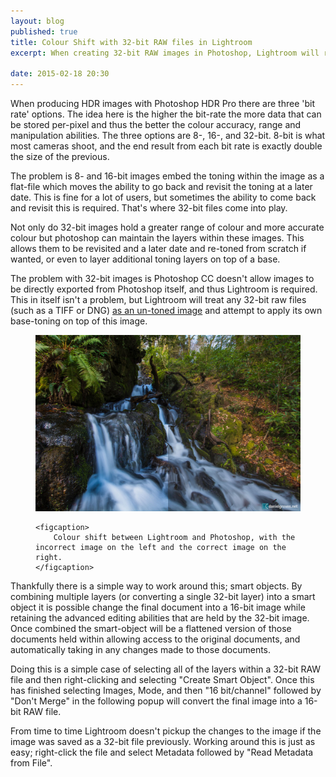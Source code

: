 ```yaml
---
layout: blog
published: true
title: Colour Shift with 32-bit RAW files in Lightroom
excerpt: When creating 32-bit RAW images in Photoshop, Lightroom will render the image with incorrect colour. This can be solved through the use of Photoshop Smart Objects.

date: 2015-02-18 20:30
---
```


When producing HDR images with Photoshop HDR Pro there are three 'bit rate' options. The idea here is the higher the bit-rate the more data that can be stored per-pixel and thus the better the colour accuracy, range and manipulation abilities. The three options are 8-, 16-, and 32-bit. 8-bit is what most cameras shoot, and the end result from each bit rate is exactly double the size of the previous.

The problem is 8- and 16-bit images embed the toning within the image as a flat-file which moves the ability to go back and revisit the toning at a later date. This is fine for a lot of users, but sometimes the ability to come back and revisit this is required. That's where 32-bit files come into play.

Not only do 32-bit images hold a greater range of colour and more accurate colour but photoshop can maintain the layers within these images. This allows them to be revisited and a later date and re-toned from scratch if wanted, or even to layer additional toning layers on top of a base.

The problem with 32-bit images is Photoshop CC doesn't allow images to be directly exported from Photoshop itself, and thus Lightroom is required. This in itself isn't a problem, but Lightroom will treat any 32-bit raw files (such as a TIFF or DNG) [as an un-toned image][32bittoning] and attempt to apply its own base-toning on top of this image.

<figure>
    <img src="/assets/images/blog/2015-02-21-colour-shift-lightroom/colourshift.jpg" alt="" />

    <figcaption>
        Colour shift between Lightroom and Photoshop, with the incorrect image on the left and the correct image on the right. 
    </figcaption>
</figure>

Thankfully there is a simple way to work around this; smart objects. By combining multiple layers (or converting a single 32-bit layer) into a smart object it is possible change the final document into a 16-bit image while retaining the advanced editing abilities that are held by the 32-bit image. Once combined the smart-object will be a flattened version of those documents held within allowing access to the original documents, and automatically taking in any changes made to those documents.

Doing this is a simple case of selecting all of the layers within a 32-bit RAW file and then right-clicking and selecting "Create Smart Object". Once this has finished selecting Images, Mode, and then "16 bit/channel" followed by "Don't Merge" in the following popup will convert the final image into a 16-bit RAW file.

From time to time Lightroom doesn't pickup the changes to the image if the image was saved as a 32-bit file previously. Working around this is just as easy; right-click the file and select Metadata followed by "Read Metadata from File".

[32bittoning]: http://feedback.photoshop.com/photoshop_family/topics/lightroom_preview_of_hdr_tonemapped_image_doesnt_match_what_is_shown_in_photoshop_acr#reply_13709665 "Lightroom treats 32-bit RAW files as untoned"
